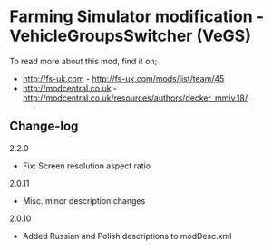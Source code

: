 # Farming Simulator modification - VehicleGroupsSwitcher (VeGS)

To read more about this mod, find it on;
- http://fs-uk.com - http://fs-uk.com/mods/list/team/45
- http://modcentral.co.uk - http://modcentral.co.uk/resources/authors/decker_mmiv.18/

## Change-log
2.2.0
- Fix: Screen resolution aspect ratio

2.0.11
- Misc. minor description changes

2.0.10
- Added Russian and Polish descriptions to modDesc.xml
